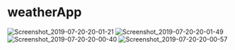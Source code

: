 # weatherApp
![Screenshot_2019-07-20-20-01-21](https://user-images.githubusercontent.com/45679427/61580336-977e6880-ab2e-11e9-9d06-26b8966a05d0.png)
![Screenshot_2019-07-20-20-01-49](https://user-images.githubusercontent.com/45679427/61580338-9816ff00-ab2e-11e9-9fef-28ec48700f25.png)
![Screenshot_2019-07-20-20-00-40](https://user-images.githubusercontent.com/45679427/61580339-9816ff00-ab2e-11e9-8f56-6e1f6f8c499e.png)
![Screenshot_2019-07-20-20-00-57](https://user-images.githubusercontent.com/45679427/61580340-9816ff00-ab2e-11e9-9288-210d0cc3e367.png)
